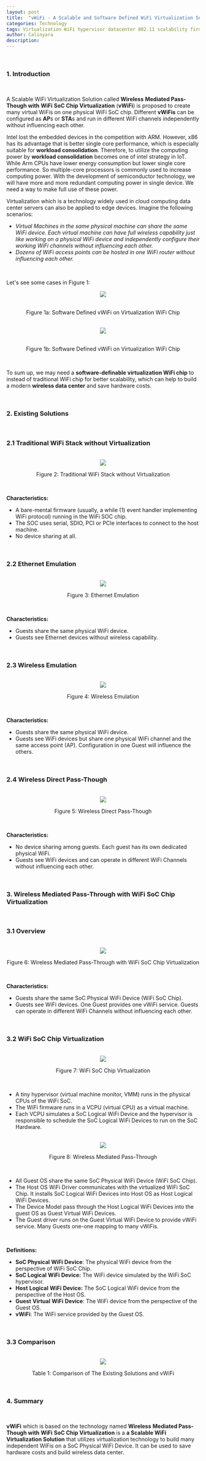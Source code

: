 ```yaml
---
layout: post
title:  "vWiFi - A Scalable and Software Defined WiFi Virtualization Solution"
categories: Technology
tags: Virtualization WiFi hypervisor datacenter 802.11 scalability firmware vWiFi software-defined
author: Calinyara
description:
---
```


<br>

### **1. Introduction**

<br>

A Scalable WiFi Virtualization Solution called **Wireless** **Mediated Pass-Though with** **WiFi** **SoC Chip Virtualization** (**vWiFi**) is proposed to create many virtual WiFis on one physical WiFi SoC chip.  Different **vWiFis** can be configured as **AP**s or **STA**s and  run in different WiFi channels independently without  influencing each other.

Intel lost the embedded devices in the competition with ARM. However, x86 has its advantage that is better single core performance, which is especially suitable for **workload consolidation**. Therefore, to utilize the  computing power by **workload consolidation** becomes one of intel strategy in IoT. While Arm CPUs have lower energy consumption but lower single core performance. So multiple-core processors is commonly used to increase computing power. With the development of semiconductor technology, we will have more and more redundant computing power in single device. We need a way to make full use of these power.

Virtualization which is a technology widely used  in cloud computing data center servers can also be applied to edge devices. Imagine the following scenarios:

- *Virtual Machines in the same physical machine can share the same WiFi device. Each virtual machine can have full wireless capability just like working on a physical WiFi device and independently configure their working WiFi channels without influencing each other.*
- *Dozens of WiFi access points can be hosted in one WiFi router without influencing each other.*

<br>

Let's see some cases in Figure 1:

<div align="center"><img src="/assets/images/20200318-vWiFi/example1.png"/></div>
<br>
<p align="center">Figure 1a: Software Defined vWiFi on  Virtualization WiFi Chip</p>
<br>
<div align="center"><img src="/assets/images/20200318-vWiFi/example2.png"/></div>
<br>
<p align="center">Figure 1b: Software Defined vWiFi on  Virtualization WiFi Chip</p>
<br>

To sum up, we may need a **software-definable virtualization WiFi chip** to instead of traditional WiFi chip for better scalability, which can help to build a modern **wireless data center** and save hardware costs.

<br>

### **2. Existing Solutions**

<br>

### **2.1 Traditional WiFi Stack without Virtualization**

<br>

<div align="center"><img src="/assets/images/20200318-vWiFi/Picture1.png"/></div>
<p align="center">Figure 2: Traditional WiFi Stack without Virtualization</p>
<br>

**Characteristics:**

- A bare-mental firmware (usually, a while (1) event handler implementing WiFi protocol) running in the WiFi SOC chip. 
- The SOC uses serial, SDIO, PCI or PCIe interfaces to connect to the host machine.
- No device sharing at all. 

<br>

### **2.2 Ethernet Emulation**
<br>

<div align="center"><img src="/assets/images/20200318-vWiFi/Picture2.png"/></div>
<p align="center">Figure 3: Ethernet Emulation</p>
<br>

**Characteristics:**

- Guests share the same physical WiFi device.
- Guests see Ethernet devices without wireless capability.

<br>

### **2.3 Wireless Emulation**

<br>

<div align="center"><img src="/assets/images/20200318-vWiFi/Picture3.png"/></div>
<p align="center">Figure 4: Wireless Emulation</p>
<br>

**Characteristics:**

- Guests share the same physical WiFi device.
- Guests see WiFi devices but share one physical WiFi channel and the same access point (AP). Configuration in one Guest will influence the others.

<br>

### **2.4 Wireless Direct Pass-Though**

<br>

<div align="center"><img src="/assets/images/20200318-vWiFi/Picture4.png"/></div>
<p align="center">Figure 5: Wireless Direct Pass-Though</p>
<br>

**Characteristics:**

- No device sharing among guests. Each guest has its own dedicated physical WiFi.
- Guests see WiFi devices and can operate in different WiFi Channels without influencing each other.

<br>

### **3. Wireless Mediated Pass-Through with WiFi SoC Chip Virtualization**

<br>

### **3.1 Overview**

<br>

<div align="center"><img src="/assets/images/20200318-vWiFi/Picture5.png"/></div>
<p align="center">Figure 6: Wireless Mediated Pass-Through with WiFi SoC Chip Virtualization</p>
<br>

**Characteristics:**

- Guests share the same SoC Physical WiFi Device (WiFi SoC Chip).
- Guests see WiFi devices. One Guest provides one vWiFi service. Guests can operate in different WiFi Channels without influencing each other.

<br>

### **3.2 WiFi SoC Chip Virtualization**

<br>

<div align="center"><img src="/assets/images/20200318-vWiFi/Picture6.png"/></div>
<p align="center">Figure 7: WiFi SoC Chip Virtualization</p>
<br>

- A tiny hypervisor (virtual machine monitor, VMM) runs in the physical CPUs of the WiFi SoC.
- The WiFi firmware runs in a VCPU (virtual CPU) as a virtual machine.
- Each VCPU simulates a SoC Logical WiFi Device and the hypervisor is responsible to schedule the SoC Logical WiFi Devices to run on the SoC Hardware.

<br>

<div align="center"><img src="/assets/images/20200318-vWiFi/Picture7.png"/></div>
<p align="center">Figure 8: Wireless Mediated Pass-Through</p>
<br>

- All Guest OS share the same SoC Physical WiFi Device (WiFi SoC Chip).
- The Host OS WiFi Driver communicates with the virtualized WiFi SoC Chip. It installs SoC Logical WiFi Devices into Host OS as Host Logical WiFi Devices.
- The Device Model pass through the Host Logical WiFi Devices into the guest OS as Guest Virtual WiFi Devices.
- The Guest driver runs on the Guest Virtual WiFi Device to provide vWiFi service. Many Guests one-one mapping to many vWiFis.

<br>

**Definitions:**

- **SoC Physical** **WiFi** **Device**: The physical WiFi device from the perspective of WiFi SoC Chip.
- **SoC Logical** **WiFi** **Device:** The WiFi device simulated by the WiFi SoC hypervisor.
- **Host** **Logical** **WiFi** **Device:** The SoC Logical WiFi device from the perspective of the Host OS.
- **Guest** **Virtual** **WiFi** **Device**: The WiFi device from the perspective of the Guest OS.
- **vWiFi**: The WiFi service provided by the Guest OS.

<br>

### **3.3 Comparison**

<br>
<div align="center"><img src="/assets/images/20200318-vWiFi/Picture8.png"/></div>
<p align="center">Table 1: Comparison of The Existing Solutions and vWiFi</p>
<br>

### **4. Summary**

<br>

**vWiFi** which is based on the technology named **Wireless** **Mediated Pass-Though with** **WiFi** **SoC Chip Virtualization** is a **a Scalable WiFi Virtualization Solution** that utilizes virtualization technology to build many independent WiFis on a SoC Physical WiFi Device.  It can be used to save hardware costs and build wireless data center. 

<br>

<!-- Global site tag (gtag.js) - Google Analytics -->

<script async src="https://www.googletagmanager.com/gtag/js?id=UA-66555622-4"></script>
<script>
  window.dataLayer = window.dataLayer || [];
  function gtag(){dataLayer.push(arguments);}
  gtag('js', new Date());
  gtag('config', 'UA-66555622-4');
</script>